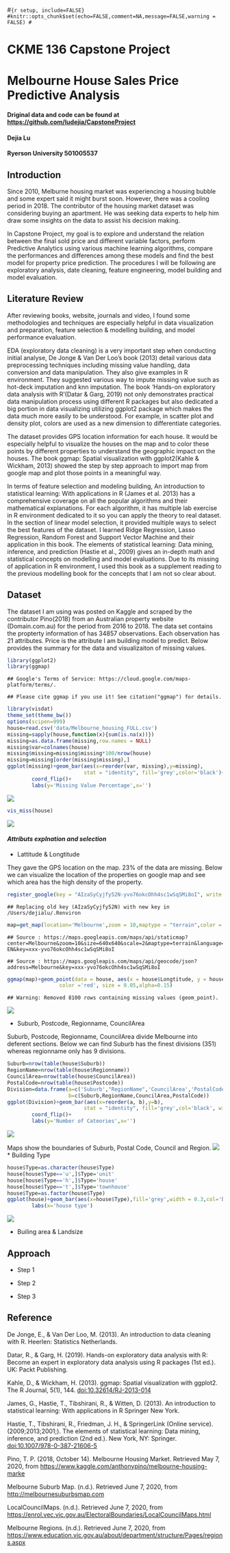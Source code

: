 
\#`{r setup, include=FALSE}
#knitr::opts_chunk$set(echo=FALSE,comment=NA,message=FALSE,warning =
FALSE)
#`

# CKME 136 Capstone Project

# Melbourne House Sales Price Predictive Analysis

#### Driginal data and code can be found at <https://github.com/ludejia/CapstoneProject>

#### Dejia Lu

#### Ryerson University 501005537

## Introduction

Since 2010, Melburne housing market was experiencing a housing bubble
and some expert said it might burst soon. However, there was a cooling
period in 2018. The contributor of the housing market dataset was
considering buying an apartment. He was seeking data experts to help him
draw some insights on the data to assist his decision making.

In Capstone Project, my goal is to explore and understand the relation
between the final sold price and different variable factors, perform
Predictive Analytics using various machine learning algorithms, compare
the performances and differences among these models and find the best
model for property price prediction. The procedures I will be following
are exploratory analysis, date cleaning, feature engineering, model
building and model evaluation.

## Literature Review

After reviewing books, website, journals and video, I found some
methodologies and techniques are especially helpful in data
visualization and preparation, feature selection & modelling building,
and model performance evaluation.

EDA (exploratory data cleaning) is a very important step when conducting
initial analyse, De Jonge & Van Der Loo’s book (2013) detail various
data preprocessing techniques including missing value handling, data
conversion and data manipulation. They also give examples in R
environment. They suggested various way to impute missing value such as
hot-deck imputation and knn imputation. The book ‘Hands-on exploratory
data analysis with R’(Datar & Garg, 2019) not only demonstrates
practical data manipulation process using different R packages but also
dedicated a big portion in data visualizing utilizing ggplot2 package
which makes the data much more easily to be understood. For example, in
scatter plot and density plot, colors are used as a new dimension to
differentiate categories.

The dataset provides GPS location information for each house. It would
be especially helpful to visualize the houses on the map and to color
these points by different properties to understand the geographic impact
on the houses. The book ggmap: Spatial visualization with ggplot2(Kahle
& Wickham, 2013) showed the step by step approach to import map from
google map and plot those points in a meaningful way.

In terms of feature selection and modeling building, An introduction to
statistical learning: With applications in R (James et al. 2013) has a
comprehensive coverage on all the popular algorithms and their
mathematical explanations. For each algorithm, it has multiple lab
exercise in R environment dedicated to it so you can apply the theory to
real dataset. In the section of linear model selection, it provided
multiple ways to select the best features of the dataset. I learned
Ridge Regression, Lasso Regression, Random Forest and Support Vector
Machine and their application in this book. The elements of statistical
learning: Data mining, inference, and prediction (Hastie et al., 2009)
gives an in-depth math and statistical concepts on modelling and model
evaluations. Due to its missing of application in R environment, I used
this book as a supplement reading to the previous modelling book for the
concepts that I am not so clear about.

## Dataset

The dataset I am using was posted on Kaggle and scraped by the
contributor Pino(2018) from an Australian property website
(Domain.com.au) for the period from 2016 to 2018. The data set contains
the propterty information of has 34857 observations. Each observation
has 21 attributes. Price is the attribute I am building model to
predict. Below provides the summary for the data and visualizaiton of
missing values.

``` r
library(ggplot2)
library(ggmap)
```

    ## Google's Terms of Service: https://cloud.google.com/maps-platform/terms/.

    ## Please cite ggmap if you use it! See citation("ggmap") for details.

``` r
library(visdat)
theme_set(theme_bw())
options(scipen=999)
house=read.csv('data/Melbourne_housing_FULL.csv')
missing=sapply(house,function(x){sum(is.na(x))})
missing=as.data.frame(missing,row.names = NULL)
missing$var=colnames(house)
missing$missing=missing$missing*100/nrow(house)
missing=missing[order(missing$missing),]
ggplot(missing)+geom_bar(aes(x=reorder(var, missing),y=missing),
                         stat = "identity", fill='grey',color='black')+
        coord_flip()+
        labs(y='Missing Value Percentage',x='')
```

![](Analysis_Code_files/figure-gfm/unnamed-chunk-1-1.png)<!-- -->

``` r
vis_miss(house)
```

![](Analysis_Code_files/figure-gfm/unnamed-chunk-1-2.png)<!-- -->

#### *Attributs explnation and selection*

  - Lattitude & Longtitude

They gave the GPS location on the map. 23% of the data are missing.
Below we can visualize the location of the properties on google map and
see which area has the high density of the
property.

``` r
register_google(key = "AIzaSyCyjfy52N-yvo76okcOhh4sc1wSqSMi8oI", write = TRUE)
```

    ## Replacing old key (AIzaSyCyjfy52N) with new key in /Users/dejialu/.Renviron

``` r
map=get_map(location='Melbourne',zoom = 10,maptype = "terrain",color = "bw",)
```

    ## Source : https://maps.googleapis.com/maps/api/staticmap?center=Melbourne&zoom=10&size=640x640&scale=2&maptype=terrain&language=en-EN&key=xxx-yvo76okcOhh4sc1wSqSMi8oI

    ## Source : https://maps.googleapis.com/maps/api/geocode/json?address=Melbourne&key=xxx-yvo76okcOhh4sc1wSqSMi8oI

``` r
ggmap(map)+geom_point(data = house, aes(x = house$Longtitude, y = house$Lattitude), 
                 color ='red', size = 0.05,alpha=0.15)
```

    ## Warning: Removed 8100 rows containing missing values (geom_point).

![](Analysis_Code_files/figure-gfm/unnamed-chunk-2-1.png)<!-- -->

  - Suburb, Postcode, Regionname, CouncilArea

Suburb, Postcode, Regionname, CouncilArea divide Melbourne into deferent
sections. Below we can find Suburb has the finest divisions (351)
whereas regionname only has 9 divisions.

``` r
Suburb=nrow(table(house$Suburb))
RegionName=nrow(table(house$Regionname))
CouncilArea=nrow(table(house$CouncilArea))
PostalCode=nrow(table(house$Postcode))
Division=data.frame(a=c('Suburb',"RegionName",'CouncilArea','PostalCode'),
                    b=c(Suburb,RegionName,CouncilArea,PostalCode))
ggplot(Division)+geom_bar(aes(x=reorder(a, b),y=b),
                         stat = "identity", fill='grey',col='black', width=0.6)+
        coord_flip()+
        labs(y='Number of Cateories',x='')
```

![](Analysis_Code_files/figure-gfm/unnamed-chunk-3-1.png)<!-- -->

Maps show the boundaries of Suburb, Postal Code, Council and Region.
![](./map/map.png) \* Building Type

``` r
house$Type=as.character(house$Type)
house[house$Type=='u',]$Type='unit'
house[house$Type=='h',]$Type='house'
house[house$Type=='t',]$Type='townhouse'
house$Type=as.factor(house$Type)
ggplot(house)+geom_bar(aes(x=house$Type),fill='grey',width = 0.3,col='black')+
        labs(x='house type')
```

![](Analysis_Code_files/figure-gfm/unnamed-chunk-4-1.png)<!-- -->

  - Builing area & Landsize

## Approach

  - Step 1

  - Step 2

  - Step 3

## Reference

De Jonge, E., & Van Der Loo, M. (2013). An introduction to data cleaning
with R. Heerlen: Statistics Netherlands.

Datar, R., & Garg, H. (2019). Hands-on exploratory data analysis with R:
Become an expert in exploratory data analysis using R packages (1st
ed.). UK: Packt Publishing.

Kahle, D., & Wickham, H. (2013). ggmap: Spatial visualization with
ggplot2. The R Journal, 5(1), 144. <doi:10.32614/RJ-2013-014>

James, G., Hastie, T., Tibshirani, R., & Witten, D. (2013). An
introduction to statistical learning: With applications in R Springer
New York.

Hastie, T., Tibshirani, R., Friedman, J. H., & SpringerLink (Online
service). (2009;2013;2001;). The elements of statistical learning: Data
mining, inference, and prediction (2nd ed.). New York, NY: Springer.
<doi:10.1007/978-0-387-21606-5>

Pino, T. P. (2018, October 14). Melbourne Housing Market. Retrieved May
7, 2020, from
<https://www.kaggle.com/anthonypino/melbourne-housing-marke>

Melbourne Suburb Map. (n.d.). Retrieved June 7, 2020, from
<http://melbournesuburbsmap.com>

LocalCouncilMaps. (n.d.). Retrieved June 7, 2020, from
<https://enrol.vec.vic.gov.au/ElectoralBoundaries/LocalCouncilMaps.html>

Melbourne Regions. (n.d.). Retrieved June 7, 2020, from
<https://www.education.vic.gov.au/about/department/structure/Pages/regions.aspx>

